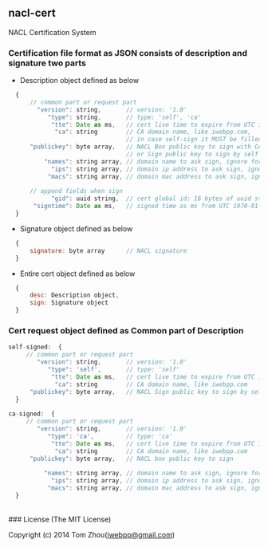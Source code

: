 nacl-cert
---------

NACL Certification System


### Certification file format as JSON consists of description and signature two parts

* Description object defined as below

```js
  {  
      // common part or request part  
        "version": string,       // version: '1.0'  
           "type": string,       // type: 'self', 'ca'  
            "tte": Date as ms,   // cert live time to expire from UTC 1970-01-01T00:00:00Z, ms  
             "ca": string        // CA domain name, like iwebpp.com,  
                                 // in case self-sign it MUST be filled in advance  
      "publickey": byte array,   // NACL Box public key to sign with CA,  
                                 // or Sign public key to sign by self  
          "names": string array, // domain name to ask sign, ignore for self-sign cert  
            "ips": string array, // domain ip address to ask sign, ignore for self-sign cert
           "macs": string array, // domain mac address to ask sign, ignore for self-sign cert  
              
      // append fields when sign  
            "gid": uuid string,  // cert global id: 16 bytes of uuid string  
       "signtime": Date as ms,   // signed time as ms from UTC 1970-01-01T00:00:00Z  
  }
  ```

* Signature object defined as below

```js
  {  
      signature: byte array      // NACL signature  
  }
  ```
  
* Entire cert object defined as below
```js
  {  
      desc: Description object,  
      sign: Signature object  
  }
  ```

### Cert request object defined as Common part of Description

```js
self-signed:  {  
     // common part or request part  
        "version": string,       // version: '1.0'  
           "type": 'self',       // type: 'self'  
            "tte": Date as ms,   // cert live time to expire from UTC 1970-01-01T00:00:00Z, ms  
             "ca": string        // CA domain name, like iwebpp.com  
      "publickey": byte array,   // NACL Sign public key to sign by self  
  }  
  
ca-signed:  {  
     // common part or request part  
        "version": string,       // version: '1.0'  
           "type": 'ca',         // type: 'ca'  
            "tte": Date as ms,   // cert live time to expire from UTC 1970-01-01T00:00:00Z, ms  
             "ca": string        // CA domain name, like iwebpp.com  
      "publickey": byte array,   // NACL box public key to sign
        
          "names": string array, // domain name to ask sign, ignore for self-sign cert      
            "ips": string array, // domain ip address to ask sign, ignore for self-sign cert
           "macs": string array, // domain mac address to ask sign, ignore for self-sign cert  
  }
  ```

<br/>
### License
(The MIT License)

Copyright (c) 2014 Tom Zhou(iwebpp@gmail.com)


